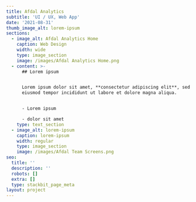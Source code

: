 ```yaml
---
title: Afdal Analytics
subtitle: 'UI / UX, Web App'
date: '2021-08-31'
thumb_image_alt: lorem-ipsum
sections:
  - image_alt: Afdal Analytics Home
    caption: Web Design
    width: wide
    type: image_section
    image: /images/Afdal Analytics Home.png
  - content: >-
      ## Lorem ipsum


      Lorem ipsum dolor sit amet, **consectetur adipiscing elit**, sed do
      eiusmod tempor incididunt ut labore et dolore magna aliqua.


      - Lorem ipsum

      - dolor sit amet
    type: text_section
  - image_alt: lorem-ipsum
    caption: lorem-ipsum
    width: regular
    type: image_section
    image: /images/Afdal Team Screens.png
seo:
  title: ''
  description: ''
  robots: []
  extra: []
  type: stackbit_page_meta
layout: project
---
```

